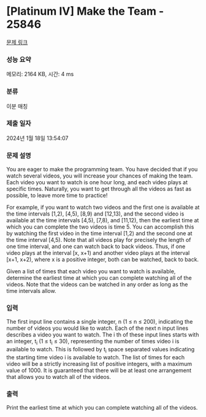 # [Platinum IV] Make the Team - 25846 

[문제 링크](https://www.acmicpc.net/problem/25846) 

### 성능 요약

메모리: 2164 KB, 시간: 4 ms

### 분류

이분 매칭

### 제출 일자

2024년 1월 18일 13:54:07

### 문제 설명

<p>You are eager to make the programming team. You have decided that if you watch several videos, you will increase your chances of making the team. Each video you want to watch is one hour long, and each video plays at specific times. Naturally, you want to get through all the videos as fast as possible, to leave more time to practice!</p>

<p>For example, if you want to watch two videos and the first one is available at the time intervals [1,2), [4,5), [8,9) and [12,13), and the second video is available at the time intervals [4,5), [7,8), and [11,12), then the earliest time at which you can complete the two videos is time 5. You can accomplish this by watching the first video in the time interval [1,2) and the second one at the time interval [4,5). Note that all videos play for precisely the length of one time interval, and one can watch back to back videos. Thus, if one video plays at the interval [x, x+1) and another video plays at the interval [x+1, x+2), where x is a positive integer, both can be watched, back to back.</p>

<p>Given a list of times that each video you want to watch is available, determine the earliest time at which you can complete watching all of the videos. Note that the videos can be watched in any order as long as the time intervals allow.</p>

### 입력 

 <p>The first input line contains a single integer, n (1 ≤ n ≤ 200), indicating the number of videos you would like to watch. Each of the next n input lines describes a video you want to watch. The i th of these input lines starts with an integer, t<sub>i</sub> (1 ≤ t<sub>i</sub> ≤ 30), representing the number of times video i is available to watch. This is followed by t<sub>i</sub> space separated values indicating the starting time video i is available to watch. The list of times for each video will be a strictly increasing list of positive integers, with a maximum value of 1000. It is guaranteed that there will be at least one arrangement that allows you to watch all of the videos.</p>

### 출력 

 <p>Print the earliest time at which you can complete watching all of the videos.</p>

